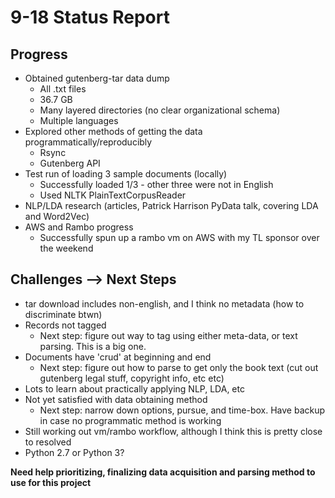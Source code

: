 # 9-18 Status Report

## Progress

* Obtained gutenberg-tar data dump  
  * All .txt files
  * 36.7 GB
  * Many layered directories (no clear organizational schema)
  * Multiple languages
* Explored other methods of getting the data programmatically/reproducibly
  * Rsync
  * Gutenberg API
* Test run of loading 3 sample documents (locally)
  * Successfully loaded 1/3 - other three were not in English
  * Used NLTK PlainTextCorpusReader
* NLP/LDA research (articles, Patrick Harrison PyData talk, covering LDA and Word2Vec)
* AWS and Rambo progress
  * Successfully spun up a rambo vm on AWS with my TL sponsor over the weekend

## Challenges --> Next Steps

* tar download includes non-english, and I think no metadata (how to discriminate btwn)
* Records not tagged
  * Next step: figure out way to tag using either meta-data, or text parsing.  This is a big one.
* Documents have 'crud' at beginning and end
  * Next step: figure out how to parse to get only the book text (cut out gutenberg legal stuff, copyright info, etc etc)
* Lots to learn about practically applying NLP, LDA, etc
* Not yet satisfied with data obtaining method
  * Next step: narrow down options, pursue, and time-box.  Have backup in case no programmatic method is working
* Still working out vm/rambo workflow, although I think this is pretty close to resolved
* Python 2.7 or Python 3?

**Need help prioritizing, finalizing data acquisition and parsing method to use for this project**
